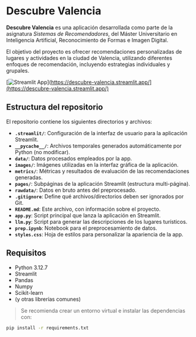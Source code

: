 # Descubre Valencia

**Descubre Valencia** es una aplicación desarrollada como parte de la asignatura *Sistemas de Recomendadores*, del Máster Universitario en Inteligencia Artificial, Reconocimiento de Formas e Imagen Digital.

El objetivo del proyecto es ofrecer recomendaciones personalizadas de lugares y actividades en la ciudad de Valencia, utilizando diferentes enfoques de recomendación, incluyendo estrategias individuales y grupales.

[![Streamlit App](https://static.streamlit.io/badges/streamlit_badge_black_white.svg)](https://descubre-valencia.streamlit.app/](https://descubre-valencia.streamlit.app/)

## Estructura del repositorio

El repositorio contiene los siguientes directorios y archivos:

- **`.streamlit/`**: Configuración de la interfaz de usuario para la aplicación Streamlit.
- **`__pycache__/`**: Archivos temporales generados automáticamente por Python (no modificar).
- **`data/`**: Datos procesados empleados por la app.
- **`images/`**: Imágenes utilizadas en la interfaz gráfica de la aplicación.
- **`metrics/`**: Métricas y resultados de evaluación de las recomendaciones generadas.
- **`pages/`**: Subpáginas de la aplicación Streamlit (estructura multi-página).
- **`rawdata/`**: Datos en bruto antes del preprocesado.
- **`.gitignore`**: Define qué archivos/directorios deben ser ignorados por Git.
- **`README.md`**: Este archivo, con información sobre el proyecto.
- **`app.py`**: Script principal que lanza la aplicación en Streamlit.
- **`llm.py`**: Script para generar las descripciones de los lugares turísticos.
- **`prep.ipynb`**: Notebook para el preprocesamiento de datos.
- **`styles.css`**: Hoja de estilos para personalizar la apariencia de la app.

## Requisitos

- Python 3.12.7
- Streamlit
- Pandas
- Numpy
- Scikit-learn
- (y otras librerías comunes)

> Se recomienda crear un entorno virtual e instalar las dependencias con:

```bash
pip install -r requirements.txt
